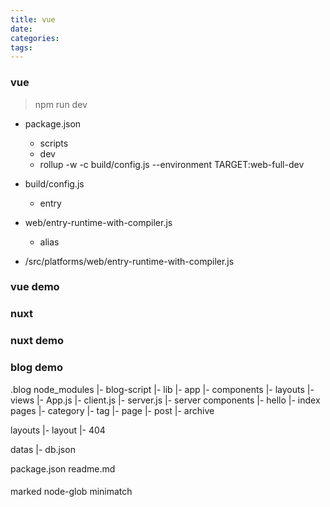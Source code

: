 ```yaml
---
title: vue
date:
categories:
tags:
---
```


<!-- more -->
### vue
> npm run dev

- package.json
    - scripts
    - dev
    - rollup -w -c build/config.js --environment TARGET:web-full-dev

- build/config.js
    - entry

- web/entry-runtime-with-compiler.js
    - alias

- /src/platforms/web/entry-runtime-with-compiler.js

### vue demo

### nuxt

### nuxt demo


### blog demo

.blog
node_modules
    |- blog-script
        |- lib
            |- app
                |- components
                |- layouts
                |- views
                |- App.js
                |- client.js
                |- server.js
            |- server
components
    |- hello
        |- index
pages
    |- category
    |- tag
    |- page
    |- post
    |- archive

layouts
    |- layout
    |- 404

datas
    |- db.json

package.json
readme.md

#### 
marked
node-glob minimatch